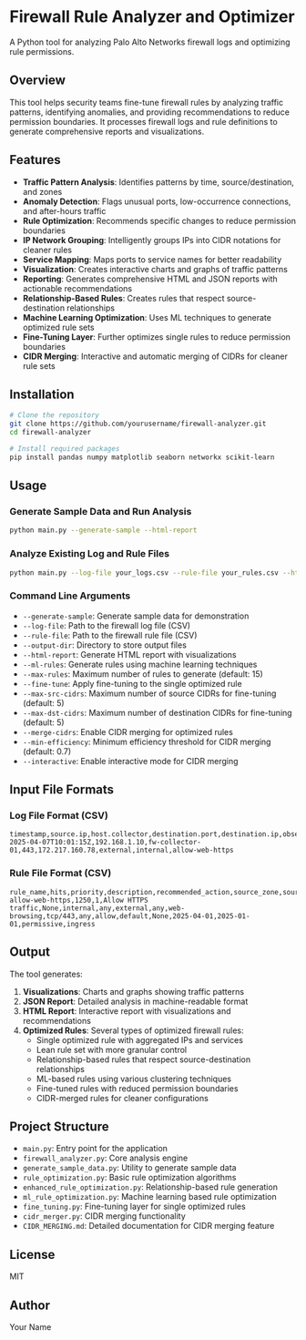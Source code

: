 # Firewall Rule Analyzer and Optimizer

A Python tool for analyzing Palo Alto Networks firewall logs and optimizing rule permissions.

## Overview

This tool helps security teams fine-tune firewall rules by analyzing traffic patterns, identifying anomalies, and providing recommendations to reduce permission boundaries. It processes firewall logs and rule definitions to generate comprehensive reports and visualizations.

## Features

- **Traffic Pattern Analysis**: Identifies patterns by time, source/destination, and zones
- **Anomaly Detection**: Flags unusual ports, low-occurrence connections, and after-hours traffic
- **Rule Optimization**: Recommends specific changes to reduce permission boundaries
- **IP Network Grouping**: Intelligently groups IPs into CIDR notations for cleaner rules
- **Service Mapping**: Maps ports to service names for better readability
- **Visualization**: Creates interactive charts and graphs of traffic patterns
- **Reporting**: Generates comprehensive HTML and JSON reports with actionable recommendations
- **Relationship-Based Rules**: Creates rules that respect source-destination relationships
- **Machine Learning Optimization**: Uses ML techniques to generate optimized rule sets
- **Fine-Tuning Layer**: Further optimizes single rules to reduce permission boundaries
- **CIDR Merging**: Interactive and automatic merging of CIDRs for cleaner rule sets

## Installation

```bash
# Clone the repository
git clone https://github.com/yourusername/firewall-analyzer.git
cd firewall-analyzer

# Install required packages
pip install pandas numpy matplotlib seaborn networkx scikit-learn
```

## Usage

### Generate Sample Data and Run Analysis

```bash
python main.py --generate-sample --html-report
```

### Analyze Existing Log and Rule Files

```bash
python main.py --log-file your_logs.csv --rule-file your_rules.csv --html-report
```

### Command Line Arguments

- `--generate-sample`: Generate sample data for demonstration
- `--log-file`: Path to the firewall log file (CSV)
- `--rule-file`: Path to the firewall rule file (CSV)
- `--output-dir`: Directory to store output files
- `--html-report`: Generate HTML report with visualizations
- `--ml-rules`: Generate rules using machine learning techniques
- `--max-rules`: Maximum number of rules to generate (default: 15)
- `--fine-tune`: Apply fine-tuning to the single optimized rule
- `--max-src-cidrs`: Maximum number of source CIDRs for fine-tuning (default: 5)
- `--max-dst-cidrs`: Maximum number of destination CIDRs for fine-tuning (default: 5)
- `--merge-cidrs`: Enable CIDR merging for optimized rules
- `--min-efficiency`: Minimum efficiency threshold for CIDR merging (default: 0.7)
- `--interactive`: Enable interactive mode for CIDR merging

## Input File Formats

### Log File Format (CSV)

```
timestamp,source.ip,host.collector,destination.port,destination.ip,observer.egress.zone,observer.ingress.zone,rule.name
2025-04-07T10:01:15Z,192.168.1.10,fw-collector-01,443,172.217.160.78,external,internal,allow-web-https
```

### Rule File Format (CSV)

```
rule_name,hits,priority,description,recommended_action,source_zone,source_address,destination_zone,destination_address,application,service,url_category,action,profile_group,options,modified_date,created_date,risky_permissive,ingress_egress
allow-web-https,1250,1,Allow HTTPS traffic,None,internal,any,external,any,web-browsing,tcp/443,any,allow,default,None,2025-04-01,2025-01-01,permissive,ingress
```

## Output

The tool generates:

1. **Visualizations**: Charts and graphs showing traffic patterns
2. **JSON Report**: Detailed analysis in machine-readable format
3. **HTML Report**: Interactive report with visualizations and recommendations
4. **Optimized Rules**: Several types of optimized firewall rules:
   - Single optimized rule with aggregated IPs and services
   - Lean rule set with more granular control
   - Relationship-based rules that respect source-destination relationships
   - ML-based rules using various clustering techniques
   - Fine-tuned rules with reduced permission boundaries
   - CIDR-merged rules for cleaner configurations

## Project Structure

- `main.py`: Entry point for the application
- `firewall_analyzer.py`: Core analysis engine
- `generate_sample_data.py`: Utility to generate sample data
- `rule_optimization.py`: Basic rule optimization algorithms
- `enhanced_rule_optimization.py`: Relationship-based rule generation
- `ml_rule_optimization.py`: Machine learning based rule optimization
- `fine_tuning.py`: Fine-tuning layer for single optimized rules
- `cidr_merger.py`: CIDR merging functionality
- `CIDR_MERGING.md`: Detailed documentation for CIDR merging feature

## License

MIT

## Author

Your Name
